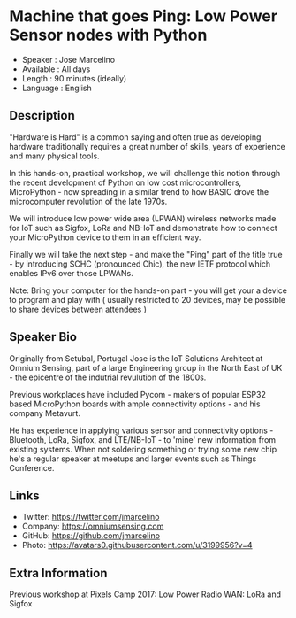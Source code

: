 Machine that goes Ping: Low Power Sensor nodes with Python
=================================================

* Speaker   : Jose Marcelino
* Available : All days
* Length    : 90 minutes (ideally)
* Language  : English

Description
-----------

"Hardware is Hard" is a common saying and often true as developing hardware traditionally requires a great number of skills, years of experience and many physical tools.

In this hands-on, practical workshop, we will challenge this notion through the recent development of Python on low cost microcontrollers,  MicroPython - now spreading in a similar trend to how BASIC drove the microcomputer revolution of the late 1970s.

We will introduce low power wide area (LPWAN) wireless networks made for IoT such as Sigfox, LoRa and NB-IoT and demonstrate how to connect your MicroPython device to them in an efficient way.

Finally we will take the next step - and make the "Ping" part of the title true - by introducing SCHC (pronounced Chic), the new IETF protocol which enables IPv6 over those LPWANs.

Note: Bring your computer for the hands-on part - you will get your a device to program and play with ( usually restricted to 20 devices, may be possible to share devices between attendees )

Speaker Bio
-----------

Originally from Setubal, Portugal Jose is the IoT Solutions Architect at Omnium Sensing, part of a large Engineering group in the North East of UK - the epicentre of the indutrial revulution of the 1800s.

Previous workplaces have included Pycom - makers of popular ESP32 based MicroPython boards with ample connectivity options - and his company Metavurt.

He has experience in applying various sensor and connectivity options - Bluetooth, LoRa, Sigfox, and LTE/NB-IoT - to 'mine' new information from existing systems. When not soldering something or trying some new chip he's a regular speaker at meetups and larger events such as Things Conference.

Links
-----

* Twitter: https://twitter.com/jmarcelino
* Company: https://omniumsensing.com
* GitHub: https://github.com/jmarcelino
* Photo: https://avatars0.githubusercontent.com/u/3199956?v=4

Extra Information
-----------------

Previous workshop at Pixels Camp 2017: Low Power Radio WAN: LoRa and Sigfox